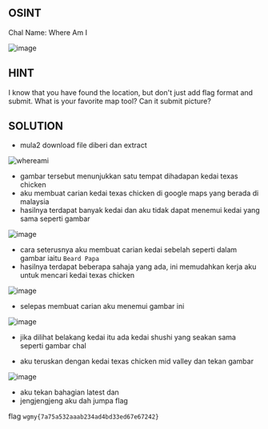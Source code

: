 ## OSINT
Chal Name: Where Am I

![image](https://user-images.githubusercontent.com/23289982/209467188-14420cad-e39c-47c6-b5ac-840d9946c061.png)

## HINT
I know that you have found the location, but don't just add flag format and submit. What is your favorite map tool? Can it submit picture?

## SOLUTION
* mula2 download file diberi dan extract

![whereami](https://user-images.githubusercontent.com/23289982/209467270-77317d29-829c-4dff-a930-a16e0a569dcb.jpg)

* gambar tersebut menunjukkan satu tempat dihadapan kedai texas chicken
* aku membuat carian kedai texas chicken di google maps yang berada di malaysia
* hasilnya terdapat banyak kedai dan aku tidak dapat menemui kedai yang sama seperti gambar

![image](https://user-images.githubusercontent.com/23289982/209467480-2a6c9bfa-6e4b-4ddc-9817-025c3eae17a5.png)

* cara seterusnya aku membuat carian kedai sebelah seperti dalam gambar iaitu `Beard Papa`
* hasilnya terdapat beberapa sahaja yang ada, ini memudahkan kerja aku untuk mencari kedai texas chicken

![image](https://user-images.githubusercontent.com/23289982/209467610-03a01924-5ae5-41c2-8b69-ee11739fe754.png)

* selepas membuat carian aku menemui gambar ini

![image](https://user-images.githubusercontent.com/23289982/209467741-cd3bf315-1e63-4f22-8630-2dd92af343e6.png)

* jika dilihat belakang kedai itu ada kedai shushi yang seakan sama seperti gambar chal

* aku teruskan dengan kedai texas chicken mid valley dan tekan gambar

![image](https://user-images.githubusercontent.com/23289982/209467812-0e2e9b2f-9651-417c-b563-0ccdc0daa602.png)

* aku tekan bahagian latest dan
* jengjengjeng aku dah jumpa flag

flag `wgmy{7a75a532aaab234ad4bd33ed67e67242}`
